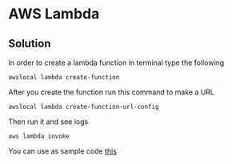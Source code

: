 # AWS Lambda

## Solution

In order to create a lambda function in terminal type the following 
```
awslocal lambda create-function 
```

After you create the function run this command to make a URL

```
awslocal lambda create-function-url-config 
```

Then run it and see logs

```
aws lambda invoke
```

You can use as sample code [this](../../resources/lambda/samplcode/lambda_solution.py)
